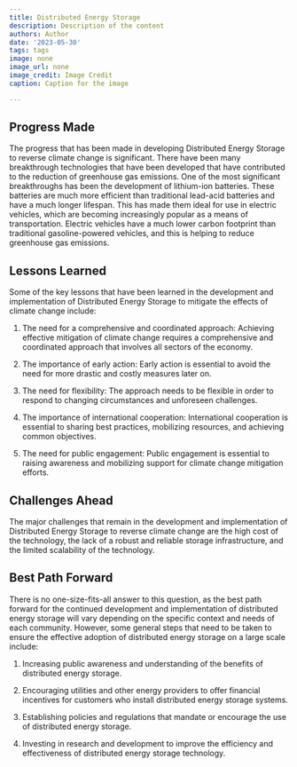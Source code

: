 ```yaml
---
title: Distributed Energy Storage
description: Description of the content
authors: Author
date: '2023-05-30'
tags: tags
image: none
image_url: none
image_credit: Image Credit
caption: Caption for the image

---
```




## Progress Made

The progress that has been made in developing Distributed Energy Storage to reverse climate change is significant. There have been many breakthrough technologies that have been developed that have contributed to the reduction of greenhouse gas emissions. One of the most significant breakthroughs has been the development of lithium-ion batteries. These batteries are much more efficient than traditional lead-acid batteries and have a much longer lifespan. This has made them ideal for use in electric vehicles, which are becoming increasingly popular as a means of transportation. Electric vehicles have a much lower carbon footprint than traditional gasoline-powered vehicles, and this is helping to reduce greenhouse gas emissions.

## Lessons Learned

Some of the key lessons that have been learned in the development and implementation of Distributed Energy Storage to mitigate the effects of climate change include:

1. The need for a comprehensive and coordinated approach: Achieving effective mitigation of climate change requires a comprehensive and coordinated approach that involves all sectors of the economy.

2. The importance of early action: Early action is essential to avoid the need for more drastic and costly measures later on.

3. The need for flexibility: The approach needs to be flexible in order to respond to changing circumstances and unforeseen challenges.

4. The importance of international cooperation: International cooperation is essential to sharing best practices, mobilizing resources, and achieving common objectives.

5. The need for public engagement: Public engagement is essential to raising awareness and mobilizing support for climate change mitigation efforts.

## Challenges Ahead

The major challenges that remain in the development and implementation of Distributed Energy Storage to reverse climate change are the high cost of the technology, the lack of a robust and reliable storage infrastructure, and the limited scalability of the technology.

## Best Path Forward

There is no one-size-fits-all answer to this question, as the best path forward for the continued development and implementation of distributed energy storage will vary depending on the specific context and needs of each community. However, some general steps that need to be taken to ensure the effective adoption of distributed energy storage on a large scale include:

1. Increasing public awareness and understanding of the benefits of distributed energy storage.

2. Encouraging utilities and other energy providers to offer financial incentives for customers who install distributed energy storage systems.

3. Establishing policies and regulations that mandate or encourage the use of distributed energy storage.

4. Investing in research and development to improve the efficiency and effectiveness of distributed energy storage technology.
